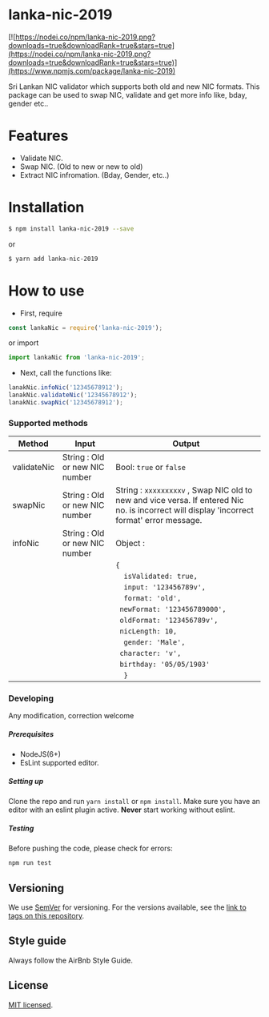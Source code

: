 # lanka-nic-2019
[![https://nodei.co/npm/lanka-nic-2019.png?downloads=true&downloadRank=true&stars=true](https://nodei.co/npm/lanka-nic-2019.png?downloads=true&downloadRank=true&stars=true)](https://www.npmjs.com/package/lanka-nic-2019)

Sri Lankan NIC validator which supports both old and new NIC formats. This package can be used to swap NIC, validate and get more info like, bday, gender etc.. 

# Features
  - Validate NIC.
  - Swap NIC. (Old to new or new to old)
  - Extract NIC infromation. (Bday, Gender, etc..)
  
# Installation
```sh
$ npm install lanka-nic-2019 --save
```
or
```sh
$ yarn add lanka-nic-2019 
```

# How to use
- First, require
```javascript
const lankaNic = require('lanka-nic-2019');
```
or import
```javascript
import lankaNic from 'lanka-nic-2019';
```

- Next, call the functions like:
```javascript
lanakNic.infoNic('12345678912');
lanakNic.validateNic('12345678912');
lanakNic.swapNic('12345678912');
```

### Supported methods

| Method | Input | Output |
| ------ | --------------------------------| ------------------------------------------------ |
| validateNic       |     String : Old or new NIC number | Bool: `true` or `false `       |
| swapNic      |     String : Old or new NIC number | String : `xxxxxxxxxv` , Swap NIC old to new and vice versa. If entered Nic no. is incorrect will display 'incorrect format' error message.        |
| infoNic | String : Old or new NIC number |  Object :                                         | 
|         |                                |  `{`                                                |    
|         |                                |  `   isValidated: true,   `                        |  
|         |                                |  `   input: '123456789v',   `                      | 
|         |                                |  `   format: 'old',   `                            |
|         |                                |   `  newFormat: '123456789000',  `                 |
|         |                                |   `  oldFormat: '123456789v',  `                   |
|         |                                |   `  nicLength: 10,  `                             |
|         |                                |  `   gender: 'Male', `                             |
|         |                                |   `  character: 'v',   `                           |
|         |                                |   `  birthday: '05/05/1903'  `                     |
|         |                                |  `   }    `                                        |
                                                

### Developing

Any modification, correction welcome 

##### Prerequisites
 - NodeJS(6+)
 - EsLint supported editor.
 

##### Setting up
 
Clone the repo and run `yarn install` or `npm install`. Make sure you have an editor with an eslint plugin active. **Never** start working without eslint.
 
##### Testing
Before pushing the code, please check for errors:

```sh
npm run test
```


## Versioning

We use [SemVer](http://semver.org/) for versioning. For the versions available, see the [link to tags on this repository](/tags).

## Style guide

Always follow the AirBnb Style Guide.

## License

[MIT licensed](./LICENSE).
